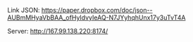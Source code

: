 Link JSON: https://paper.dropbox.com/doc/json--AUBmMHyaVbBAA_ofHyIdvyIeAQ-N7JYyhqhUnx17y3uTvT4A

Server: http://167.99.138.220:8174/
